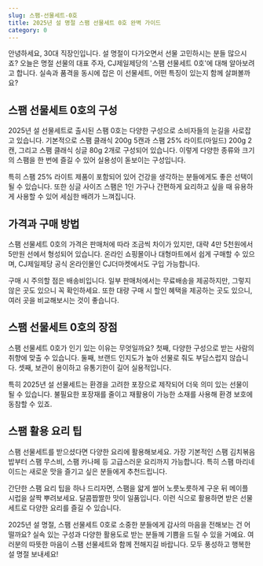 ```yaml
---
slug: 스팸-선물세트-0호
title: 2025년 설 명절 스팸 선물세트 0호 완벽 가이드
category: 0
---
```


안녕하세요, 30대 직장인입니다. 설 명절이 다가오면서 선물 고민하시는 분들 많으시죠? 오늘은 명절 선물의 대표 주자, CJ제일제당의 '스팸 선물세트 0호'에 대해 알아보려고 합니다. 실속과 품격을 동시에 잡은 이 선물세트, 어떤 특징이 있는지 함께 살펴볼까요?

## 스팸 선물세트 0호의 구성

2025년 설 선물세트로 출시된 스팸 0호는 다양한 구성으로 소비자들의 눈길을 사로잡고 있습니다. 기본적으로 스팸 클래식 200g 5캔과 스팸 25% 라이트(마일드) 200g 2캔, 그리고 스팸 클래식 싱글 80g 2개로 구성되어 있습니다. 이렇게 다양한 종류와 크기의 스팸을 한 번에 즐길 수 있어 실용성이 돋보이는 구성입니다.

특히 스팸 25% 라이트 제품이 포함되어 있어 건강을 생각하는 분들에게도 좋은 선택이 될 수 있습니다. 또한 싱글 사이즈 스팸은 1인 가구나 간편하게 요리하고 싶을 때 유용하게 사용할 수 있어 세심한 배려가 느껴집니다.

## 가격과 구매 방법

스팸 선물세트 0호의 가격은 판매처에 따라 조금씩 차이가 있지만, 대략 4만 5천원에서 5만원 선에서 형성되어 있습니다. 온라인 쇼핑몰이나 대형마트에서 쉽게 구매할 수 있으며, CJ제일제당 공식 온라인몰인 CJ더마켓에서도 구입 가능합니다.

구매 시 주의할 점은 배송비입니다. 일부 판매처에서는 무료배송을 제공하지만, 그렇지 않은 곳도 있으니 꼭 확인하세요. 또한 대량 구매 시 할인 혜택을 제공하는 곳도 있으니, 여러 곳을 비교해보시는 것이 좋습니다.

## 스팸 선물세트 0호의 장점

스팸 선물세트 0호가 인기 있는 이유는 무엇일까요? 첫째, 다양한 구성으로 받는 사람의 취향에 맞출 수 있습니다. 둘째, 브랜드 인지도가 높아 선물로 줘도 부담스럽지 않습니다. 셋째, 보관이 용이하고 유통기한이 길어 실용적입니다.

특히 2025년 설 선물세트는 환경을 고려한 포장으로 제작되어 더욱 의미 있는 선물이 될 수 있습니다. 불필요한 포장재를 줄이고 재활용이 가능한 소재를 사용해 환경 보호에 동참할 수 있죠.

## 스팸 활용 요리 팁

스팸 선물세트를 받으셨다면 다양한 요리에 활용해보세요. 가장 기본적인 스팸 김치볶음밥부터 스팸 무스비, 스팸 카나페 등 고급스러운 요리까지 가능합니다. 특히 스팸 마리네이드는 새로운 맛을 즐기고 싶은 분들에게 추천드립니다.

간단한 스팸 요리 팁을 하나 드리자면, 스팸을 얇게 썰어 노릇노릇하게 구운 뒤 메이플 시럽을 살짝 뿌려보세요. 달콤짭짤한 맛이 일품입니다. 이런 식으로 활용하면 받은 선물세트로 다양한 요리를 즐길 수 있습니다.

2025년 설 명절, 스팸 선물세트 0호로 소중한 분들에게 감사의 마음을 전해보는 건 어떨까요? 실속 있는 구성과 다양한 활용도로 받는 분들께 기쁨을 드릴 수 있을 거예요. 여러분의 따뜻한 마음이 스팸 선물세트와 함께 전해지길 바랍니다. 모두 풍성하고 행복한 설 명절 보내세요!